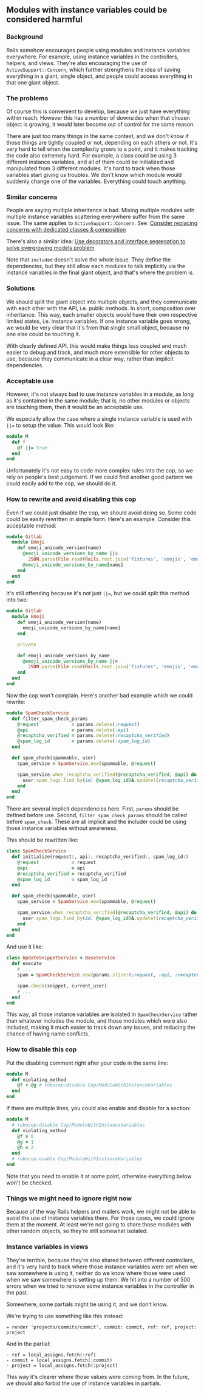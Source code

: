 ## Modules with instance variables could be considered harmful

### Background

Rails somehow encourages people using modules and instance variables
everywhere. For example, using instance variables in the controllers,
helpers, and views. They're also encouraging the use of
`ActiveSupport::Concern`, which further strengthens the idea of
saving everything in a giant, single object, and people could access
everything in that one giant object.

### The problems

Of course this is convenient to develop, because we just have everything
within reach. However this has a number of downsides when that chosen object
is growing, it would later become out of control for the same reason.

There are just too many things in the same context, and we don't know if
those things are tightly coupled or not, depending on each others or not.
It's very hard to tell when the complexity grows to a point, and it makes
tracking the code also extremely hard. For example, a class could be using
3 different instance variables, and all of them could be initialized and
manipulated from 3 different modules. It's hard to track when those variables
start giving us troubles. We don't know which module would suddenly change
one of the variables. Everything could touch anything.

### Similar concerns

People are saying multiple inheritance is bad. Mixing multiple modules with
multiple instance variables scattering everywhere suffer from the same issue.
The same applies to `ActiveSupport::Concern`. See:
[Consider replacing concerns with dedicated classes & composition](
https://gitlab.com/gitlab-org/gitlab-ce/issues/23786)

There's also a similar idea:
[Use decorators and interface segregation to solve overgrowing models problem](
https://gitlab.com/gitlab-org/gitlab-ce/issues/13484)

Note that `included` doesn't solve the whole issue. They define the
dependencies, but they still allow each modules to talk implicitly via the
instance variables in the final giant object, and that's where the problem is.

### Solutions

We should split the giant object into multiple objects, and they communicate
with each other with the API, i.e. public methods. In short, composition over
inheritance. This way, each smaller objects would have their own respective
limited states, i.e. instance variables. If one instance variable goes wrong,
we would be very clear that it's from that single small object, because
no one else could be touching it.

With clearly defined API, this would make things less coupled and much easier
to debug and track, and much more extensible for other objects to use, because
they communicate in a clear way, rather than implicit dependencies.

### Acceptable use

However, it's not always bad to use instance variables in a module,
as long as it's contained in the same module; that is, no other modules or
objects are touching them, then it would be an acceptable use.

We especially allow the case where a single instance variable is used with
`||=` to setup the value. This would look like:

``` ruby
module M
  def f
    @f ||= true
  end
end
```

Unfortunately it's not easy to code more complex rules into the cop, so
we rely on people's best judgement. If we could find another good pattern
we could easily add to the cop, we should do it.

### How to rewrite and avoid disabling this cop

Even if we could just disable the cop, we should avoid doing so. Some code
could be easily rewritten in simple form. Here's an example. Consider this
acceptable method:

``` ruby
module Gitlab
  module Emoji
    def emoji_unicode_version(name)
      @emoji_unicode_versions_by_name ||=
        JSON.parse(File.read(Rails.root.join('fixtures', 'emojis', 'emoji-unicode-version-map.json')))
      @emoji_unicode_versions_by_name[name]
    end
  end
end
```

It's still offending because it's not just `||=`, but we could split this
method into two:

``` ruby
module Gitlab
  module Emoji
    def emoji_unicode_version(name)
      emoji_unicode_versions_by_name[name]
    end

    private

    def emoji_unicode_versions_by_name
      @emoji_unicode_versions_by_name ||=
        JSON.parse(File.read(Rails.root.join('fixtures', 'emojis', 'emoji-unicode-version-map.json')))
    end
  end
end
```

Now the cop won't complain. Here's another bad example which we could rewrite:

``` ruby
module SpamCheckService
  def filter_spam_check_params
    @request            = params.delete(:request)
    @api                = params.delete(:api)
    @recaptcha_verified = params.delete(:recaptcha_verified)
    @spam_log_id        = params.delete(:spam_log_id)
  end

  def spam_check(spammable, user)
    spam_service = SpamService.new(spammable, @request)

    spam_service.when_recaptcha_verified(@recaptcha_verified, @api) do
      user.spam_logs.find_by(id: @spam_log_id)&.update!(recaptcha_verified: true)
    end
  end
end
```

There are several implicit dependencies here. First, `params` should be
defined before use. Second, `filter_spam_check_params` should be called
before `spam_check`. These are all implicit and the includer could be using
those instance variables without awareness.

This should be rewritten like:

``` ruby
class SpamCheckService
  def initialize(request:, api:, recaptcha_verified:, spam_log_id:)
    @request            = request
    @api                = api
    @recaptcha_verified = recaptcha_verified
    @spam_log_id        = spam_log_id
  end

  def spam_check(spammable, user)
    spam_service = SpamService.new(spammable, @request)

    spam_service.when_recaptcha_verified(@recaptcha_verified, @api) do
      user.spam_logs.find_by(id: @spam_log_id)&.update!(recaptcha_verified: true)
    end
  end
end
```

And use it like:

``` ruby
class UpdateSnippetService < BaseService
  def execute
    # ...
    spam = SpamCheckService.new(params.slice!(:request, :api, :recaptcha_verified, :spam_log_id))

    spam.check(snippet, current_user)
    # ...
  end
end
```

This way, all those instance variables are isolated in `SpamCheckService`
rather than whatever includes the module, and those modules which were also
included, making it much easier to track down any issues,
and reducing the chance of having name conflicts.

### How to disable this cop

Put the disabling comment right after your code in the same line:

``` ruby
module M
  def violating_method
    @f + @g # rubocop:disable Cop/ModuleWithInstanceVariables
  end
end
```

If there are multiple lines, you could also enable and disable for a section:

``` ruby
module M
  # rubocop:disable Cop/ModuleWithInstanceVariables
  def violating_method
    @f = 0
    @g = 1
    @h = 2
  end
  # rubocop:enable Cop/ModuleWithInstanceVariables
end
```

Note that you need to enable it at some point, otherwise everything below
won't be checked.

### Things we might need to ignore right now

Because of the way Rails helpers and mailers work, we might not be able to
avoid the use of instance variables there. For those cases, we could ignore
them at the moment. At least we're not going to share those modules with
other random objects, so they're still somewhat isolated.

### Instance variables in views

They're terrible, because they're also shared between different controllers,
and it's very hard to track where those instance variables were set when we
saw somewhere is using it, neither do we know where those were used when we
saw somewhere is setting up them. We hit into a number of 500 errors when we
tried to remove some instance variables in the controller in the past.

Somewhere, some partials might be using it, and we don't know.

We're trying to use something like this instead:

``` haml
= render 'projects/commits/commit', commit: commit, ref: ref, project: project
```

And in the partial:

``` haml
- ref = local_assigns.fetch(:ref)
- commit = local_assigns.fetch(:commit)
- project = local_assigns.fetch(:project)
```

This way it's clearer where those values were coming from. In the future,
we should also forbid the use of instance variables in partials.
